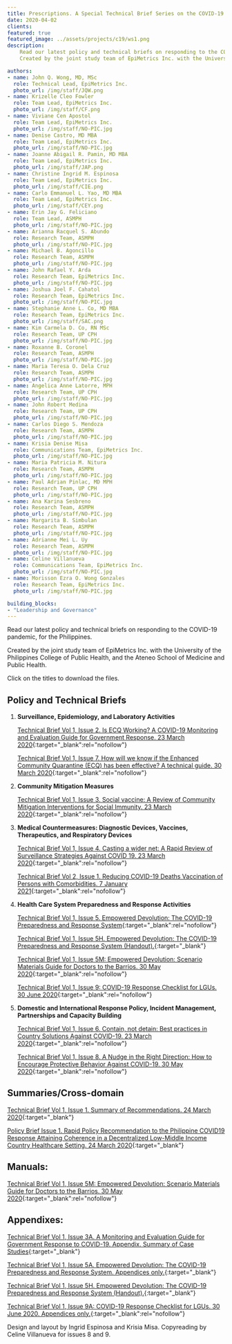 ```yaml
---
title: Prescriptions. A Special Technical Brief Series on the COVID-19 Pandemic
date: 2020-04-02
clients: 
featured: true
featured_image: ../assets/projects/c19/ws1.png
description: 
    Read our latest policy and technical briefs on responding to the COVID-19 pandemic, for the Philippines.
    Created by the joint study team of EpiMetrics Inc. with the University of the Philippines – College of Public Health, and the Ateneo School of Medicine and Public Health.

authors:
- name: John Q. Wong, MD, MSc
  role: Technical Lead, EpiMetrics Inc.
  photo_url: /img/staff/JQW.png
- name: Krizelle Cleo Fowler
  role: Team Lead, EpiMetrics Inc.
  photo_url: /img/staff/CF.png
- name: Viviane Cen Apostol
  role: Team Lead, EpiMetrics Inc.
  photo_url: /img/staff/NO-PIC.jpg
- name: Denise Castro, MD MBA
  role: Team Lead, EpiMetrics Inc.
  photo_url: /img/staff/NO-PIC.jpg
- name: Joanne Abigail R. Pamin, MD MBA
  role: Team Lead, EpiMetrics Inc.
  photo_url: /img/staff/JAP.png
- name: Christine Ingrid M. Espinosa 
  role: Team Lead, EpiMetrics Inc.
  photo_url: /img/staff/CIE.png
- name: Carlo Emmanuel L. Yao, MD MBA
  role: Team Lead, EpiMetrics Inc.
  photo_url: /img/staff/CEY.png
- name: Erin Jay G. Feliciano
  role: Team Lead, ASMPH
  photo_url: /img/staff/NO-PIC.jpg
- name: Arianna Racquel S. Abundo
  role: Research Team, ASMPH
  photo_url: /img/staff/NO-PIC.jpg
- name: Michael B. Agoncillo 
  role: Research Team, ASMPH
  photo_url: /img/staff/NO-PIC.jpg
- name: John Rafael Y. Arda
  role: Research Team, EpiMetrics Inc.
  photo_url: /img/staff/NO-PIC.jpg
- name: Joshua Joel F. Cahatol
  role: Research Team, EpiMetrics Inc.
  photo_url: /img/staff/NO-PIC.jpg
- name: Stephanie Anne L. Co, MD MBA
  role: Research Team, EpiMetrics Inc.
  photo_url: /img/staff/SAC.png
- name: Kim Carmela D. Co, RN MSc
  role: Research Team, UP CPH
  photo_url: /img/staff/NO-PIC.jpg
- name: Roxanne B. Coronel
  role: Research Team, ASMPH
  photo_url: /img/staff/NO-PIC.jpg
- name: Maria Teresa O. Dela Cruz
  role: Research Team, ASMPH
  photo_url: /img/staff/NO-PIC.jpg
- name: Angelica Anne Latorre, MPH
  role: Research Team, UP CPH
  photo_url: /img/staff/NO-PIC.jpg
- name: John Robert Medina
  role: Research Team, UP CPH
  photo_url: /img/staff/NO-PIC.jpg
- name: Carlos Diego S. Mendoza
  role: Research Team, ASMPH
  photo_url: /img/staff/NO-PIC.jpg
- name: Krisia Denise Misa
  role: Communications Team, EpiMetrics Inc.
  photo_url: /img/staff/NO-PIC.jpg
- name: Maria Patricia M. Nitura
  role: Research Team, ASMPH
  photo_url: /img/staff/NO-PIC.jpg
- name: Paul Adrian Pinlac, MD MPH
  role: Research Team, UP CPH
  photo_url: /img/staff/NO-PIC.jpg
- name: Ana Karina Sesbreno
  role: Research Team, ASMPH
  photo_url: /img/staff/NO-PIC.jpg
- name: Margarita B. Simbulan
  role: Research Team, ASMPH
  photo_url: /img/staff/NO-PIC.jpg
- name: Adrianne Mei L. Uy
  role: Research Team, ASMPH
  photo_url: /img/staff/NO-PIC.jpg
- name: Celine Villanueva
  role: Communications Team, EpiMetrics Inc.
  photo_url: /img/staff/NO-PIC.jpg
- name: Morisson Ezra O. Wong Gonzales
  role: Research Team, EpiMetrics Inc.
  photo_url: /img/staff/NO-PIC.jpg  

building_blocks:
- "Leadership and Governance"
---
```


Read our latest policy and technical briefs on responding to the COVID-19 pandemic, for the Philippines.

Created by the joint study team of EpiMetrics Inc. with the University of the Philippines College of Public Health, and the Ateneo School of Medicine and Public Health.

Click on the titles to download the files.

## Policy and Technical Briefs

1. **Surveillance, Epidemiology, and Laboratory Activities**

    [Technical Brief Vol 1, Issue 2. Is ECQ Working? A COVID-19 Monitoring and Evaluation Guide for Government Response. 23 March 2020](../assets/projects/c19/2.pdf){:target="_blank":rel="nofollow"}

    [Technical Brief Vol 1, Issue 7. How will we know if the Enhanced Community Quarantine (ECQ) has been effective? A technical guide. 30 March 2020](../assets/projects/c19/7.pdf){:target="_blank":rel="nofollow"}

2. **Community Mitigation Measures**

    [Technical Brief Vol 1, Issue 3. Social vaccine: A Review of Community Mitigation Interventions for Social Immunity. 23 March 2020](../assets/projects/c19/3.pdf){:target="_blank":rel="nofollow"}

3. **Medical Countermeasures: Diagnostic Devices, Vaccines, Therapeutics, and Respiratory Devices**

    [Technical Brief Vol 1, Issue 4. Casting a wider net: A Rapid Review of Surveillance Strategies Against COVID 19. 23 March 2020](../assets/projects/c19/4.pdf){:target="_blank":rel="nofollow"}

    [Technical Brief Vol 2, Issue 1. Reducing COVID-19 Deaths Vaccination of Persons with Comorbidities. 7 January 2021](../assets/projects/c19/2-01.pdf){:target="_blank":rel="nofollow"}



4. **Health Care System Preparedness and Response Activities**

    [Technical Brief Vol 1, Issue 5. Empowered Devolution: The COVID-19 Preparedness and Response System](../assets/projects/c19/5.pdf){:target="_blank":rel="nofollow"}

    [Technical Brief Vol 1, Issue 5H. Empowered Devolution: The COVID-19 Preparedness and Response System (Handout).](../assets/projects/c19/5h.pdf){:target="_blank"}

    [Technical Brief Vol 1, Issue 5M: Empowered Devolution: Scenario Materials Guide for Doctors to the Barrios. 30 May 2020](../assets/projects/c19/5m.pdf){:target="_blank":rel="nofollow"}

    [Technical Brief Vol 1, Issue 9: COVID-19 Response Checklist for LGUs. 30 June 2020](../assets/projects/c19/9.pdf){:target="_blank":rel="nofollow"}

    <!-- 5. Communications and Public Outreach -->
    <!-- 6. Scientific Infrastructure and Preparedness -->

5. **Domestic and International Response Policy, Incident Management, Partnerships and Capacity Building**

    [Technical Brief Vol 1, Issue 6. Contain, not detain: Best practices in Country Solutions Against COVID-19. 23 March 2020](../assets/projects/c19/6.pdf){:target="_blank":rel="nofollow"}

    [Technical Brief Vol 1, Issue 8. A Nudge in the Right Direction: How to Encourage Protective Behavior Against COVID-19. 30 May 2020](../assets/projects/c19/8.pdf){:target="_blank":rel="nofollow"}

## Summaries/Cross-domain
[Technical Brief Vol 1, Issue 1. Summary of Recommendations. 24 March 2020](../assets/projects/c19/1.pdf){:target="_blank"}
 
[Policy Brief Issue 1. Rapid Policy Recommendation to the Philippine COVID19 Response Attaining Coherence in a  Decentralized Low-Middle Income Country Healthcare Setting. 24 March 2020](../assets/projects/c19/pb1.pdf){:target="_blank"}

## Manuals:
[Technical Brief Vol 1, Issue 5M: Empowered Devolution: Scenario Materials Guide for Doctors to the Barrios. 30 May 2020](../assets/projects/c19/5m.pdf){:target="_blank":rel="nofollow"}

## Appendixes:

[Technical Brief Vol 1, Issue 3A. A Monitoring and Evaluation Guide for Government Response to COVID-19. Appendix. Summary of Case Studies](../assets/projects/c19/3a.pdf){:target="_blank"}

<!-- <a href="https://github.com/Epimetrics-Inc/website/raw/master/assets/projects/c19/3.pdf" target="_blank">Health Care System Preparedness and Response Activities for LGUs (Handout). Appendices only.</a> -->

[Technical Brief Vol 1, Issue 5A. Empowered Devolution: The COVID-19 Preparedness and Response System. Appendices only.](../assets/projects/c19/5a.pdf){:target="_blank"}

[Technical Brief Vol 1, Issue 5H. Empowered Devolution: The COVID-19 Preparedness and Response System (Handout).](../assets/projects/c19/5h.pdf){:target="_blank"}

[Technical Brief Vol 1, Issue 9A: COVID-19 Response Checklist for LGUs. 30 June 2020. Appendices only.](../assets/projects/c19/9a.pdf){:target="_blank":rel="nofollow"}

Design and layout by Ingrid Espinosa and Krisia Misa. Copyreading by Celine Villanueva for issues 8 and 9.
